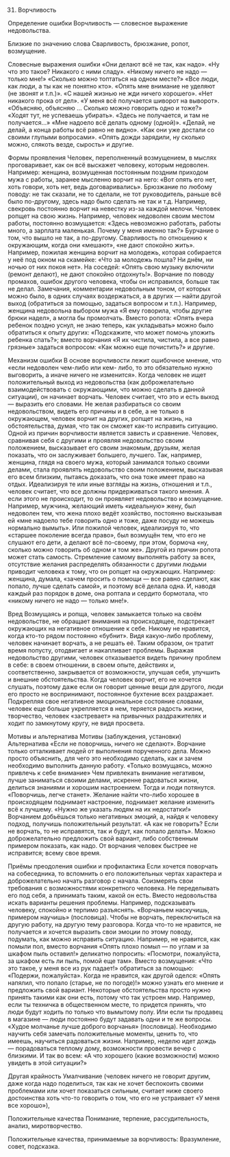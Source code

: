 31. Ворчливость

Определение ошибки
Ворчливость — словесное выражение недовольства.

Близкие по значению слова
Сварливость, брюзжание, ропот, возмущение.

Словесные выражения ошибки
«Они делают всё не так, как надо».
«Ну что это такое? Никакого с ними сладу».
«Никому ничего не надо — только мне!»
«Сколько можно топтаться на одном месте?»
«Все люди, как люди, а ты как не понятно кто».
«Опять мне внимание не уделяют (не звонят и т.п.)».
«С нашей жизнью не жди ничего хорошего».
«Нет никакого прока от дел».
«У меня всё получается шиворот на выворот».
«Объясняю, объясняю ... Сколько можно говорить одно и тоже?»
«Ходят тут, не успеваешь убирать».
«Здесь не получается, и там не получается...»
«Мне надоело всё делать одному (одной)».
«Делай, не делай, а конца работы всё равно не видно».
«Как они уже достали со своими глупыми вопросами».
«Опять дожди зарядили, ну сколько можно, слякоть везде, сырость» и другие.

Формы проявления
Человек, переполненный возмущением, в мыслях проговаривает, как он всё выскажет человеку, которым недоволен. Например: женщина, возмущенная постоянным поздним приходом мужа с работы, заранее мысленно ворчит на него: «Вот опять его нет, хоть говори, хоть нет, ведь договаривались».
Брюзжание по любому поводу: не так сказали, не то сделали, не тот руководитель, раньше всё было по-другому, здесь надо было сделать не так и т.д. Например, свекровь постоянно ворчит на невестку из-за каждой мелочи.
Человек ропщет на свою жизнь. Например, человек недоволен своим местом работы, постоянно возмущается: «Здесь невозможно работать, работы много, а зарплата маленькая. Почему у меня именно так?»
Бурчание о том, что вышло не так, а по-другому.
Сварливость по отношению к окружающим, когда они «мешают», «не дают спокойно жить». Например, пожилая женщина ворчит на молодежь, которая собирается у неё под окном на скамейке: «Что за молодежь пошла? Ни днём, ни ночью от них покоя нет». На соседей: «Опять свою музыку включили (ремонт делают), не дают спокойно отдохнуть!».
Ворчание по поводу промахов, ошибок другого человека, чтобы он исправился, больше так не делал.
Замечания, комментарии недовольным тоном, от которых можно было, в одних случаях воздержаться, а в других — найти другой выход (обратиться за помощью, задаться вопросом и т.п.). Например, женщина недовольна выбором мужа «Я ему говорила, чтобы другие брюки надел», а могла бы промолчать. Вместо ропота: «Опять вчера ребенок поздно уснул, не знаю теперь, как укладывать» можно было обратиться к опыту других: «Подскажите, что может помочь уложить ребенка спать?»; вместо ворчания «Я их чистила, чистила, а все равно грязные» задаться вопросом: «Как можно еще почистить?» и другие.

Механизм ошибки
В основе ворчливости лежит ошибочное мнение, что «если недоволен чем-либо или кем- либо, то это обязательно нужно выговорить, а иначе ничего не изменится».
Когда человек не ищет положительный выход из недовольства (как доброжелательно взаимодействовать с окружающими, что можно сделать в данной ситуации), он начинает ворчать. Человек считает, что это и есть выход — выразить его словами.
Не желая разбираться со своим недовольством, видеть его причины и в себе, а не только в окружающем, человек ворчит на других, ропщет на жизнь, на обстоятельства, думая, что так он сможет как-то исправить ситуацию.
Одной из причин ворчливости является зависть и сравнение. Человек, сравнивая себя с другими и проявляя недовольство своим положением, высказывает его своим знакомым, друзьям, желая показать, что он заслуживает большего, лучшего. Так, например, женщина, глядя на своего мужа, который занимался только своими делами, стала проявлять недовольство своим положением, высказывая его всем близким, пытаясь доказать, что она тоже имеет право на отдых.
Идеализируя те или иные взгляды на жизнь, отношения и т.п., человек считает, что все должны придерживаться такого мнения. А если этого не происходит, то он проявляет недовольство и возмущение. Например, мужчина, желающий иметь «идеальную» жену, был недоволен тем, что жена плохо ведёт хозяйство, постоянно высказывая ей «мне надоело тебе говорить одно и тоже, даже посуду не можешь нормально вымыть». Или пожилой человек, идеализируя то, что «старшее поколение всегда право», был возмущён тем, что его не слушают его дети, а делают всё по-своему, при этом, бормоча «ну, сколько можно говорить об одном и том же».
Другой из причин ропота может стать самость. Стремление самому выполнять работу за всех, отсутствие желания распределять обязанности с другими людьми приводит человека к тому, что он ропщет на окружающих. Например: женщина, думала, «зачем просить о помощи — все равно сделают, как попало, лучше сделать самой», и поэтому всё делала одна. И, наводя каждый раз порядок в доме, она роптала и сердито бормотала, что «никому ничего не надо — только мне!».

Вред
Возмущаясь и ропща, человек замыкается только на своём недовольстве, не обращает внимания на происходящее, подстрекает окружающих на негативное отношение к себе. Никому не нравится, когда кто-то рядом постоянно «бубнит».
Видя какую-либо проблему, человек начинает ворчать, а не решать её. Таким образом, он тратит время попусту, отодвигает и накапливает проблемы.
Выражая недовольство другими, человек отказывается видеть причину проблем в себе: в своем отношении, в своем опыте, действиях и, соответственно, закрывается от возможности, улучшая себя, улучшить и внешние обстоятельства.
Когда человек ворчит, его не хочется слушать, поэтому даже если он говорит ценные вещи для другого, люди его просто не воспринимают, постоянное бухтение всех раздражает.
Подкрепляя свое негативное эмоциональное состояние словами, человек еще больше укрепляется в нем, теряется радость жизни, творчество, человек «застревает» на привычных раздражителях и ходит по замкнутому кругу, не видя просвета.

Мотивы и альтернатива
Мотивы (заблуждения, установки)	Альтернатива
«Если не поворчишь, ничего не сделают».	Ворчание только отталкивает людей от выполнения порученного дела. Можно просто объяснить, для чего это необходимо сделать, как и зачем необходимо выполнить данную работу.
«Только возмущаясь, можно привлечь к себе внимание»	Чем привлекать внимание негативом, лучше заниматься своими делами, искренне радоваться жизни, делиться знаниями и хорошим настроением. Тогда и люди потянутся.
«Поворчишь, легче станет».	Желание найти что-либо хорошее в происходящем поднимает настроение, поднимает желание изменить всё к лучшему.
«Нужно же указать людям на их недостатки!»	Ворчанием добьёшься только негативных эмоций, а, найдя к человеку подход, получишь положительный результат.
«А как не говорить? Если не ворчать, то не исправятся, так и будут, как попало делать».	Можно доброжелательно предложить свой вариант, либо собственным примером показать, как надо. От ворчания человек быстрее не исправится; всему свое время.

Приёмы преодоления ошибки и профилактика
Если хочется поворчать на собеседника, то вспомнить о его положительных чертах характера и доброжелательно начать разговор с начала. Соизмерять свои требования с возможностями конкретного человека. Не переделывать его под себя, а принимать таким, какой он есть.
Вместо недовольства искать варианты решения проблемы. Например, подсказывать человеку, спокойно и терпимо разъяснять.
«Ворчаньем наскучишь, примером научишь» (пословица).
Чтобы не ворчать, переключиться на другую работу, на другую тему разговора.
Когда что-то не нравится, не получается и хочется выразить свои эмоции по этому поводу, подумать, как можно исправить ситуацию. Например, не нравится, как помыли пол, вместо ворчания «Опять плохо помыл — по углам и за шкафом пыль оставил!» деликатно попросить: «Посмотри, пожалуйста, за шкафом есть ли пыль, помой еще там». Вместо возмущения: «Что это такое, у меня все из рук падает!» обратиться за помощью: «Подержи, пожалуйста». Когда не нравится, как другой оделся: «Опять напялил, что попало (старье, не по погоде)!» можно узнать его мнение и предложить свой вариант.
Некоторые обстоятельства просто нужно принять такими как они есть, потому что так устроен мир. Например, если ты техничка в общественном месте, то придется принять, что люди будут ходить по только что вымытому полу. Или если ты продавец в магазине — люди постоянно будут задавать одни и те же вопросы.
«Худое молчанье лучше доброго ворчанья» (пословица).
Необходимо научить себя замечать положительные моменты, ценить то, что имеешь, научиться радоваться жизни. Например, неделю идет дождь — порадоваться теплому дому, возможности провести вечер с близкими. И так во всем: «А что хорошего (какие возможности) можно увидеть в этой ситуации?»

Другая крайность
Умалчивание (человек ничего не говорит другим, даже когда надо поделиться, так как не хочет беспокоить своими проблемами или хочет показаться сильным, считает ниже своего достоинства хоть что-то говорить о том, что его не устраивает «У меня все хорошо»), 

Положительные качества 
Понимание, терпение, рассудительность, анализ, миротворчество.

Положительные качества, принимаемые за ворчливость:
Вразумление, совет, подсказка.
